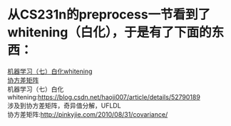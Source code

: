# 从CS231n的preprocess一节看到了whitening（白化），于是有了下面的东西：
[机器学习（七）白化whitening](https://blog.csdn.net/haoji007/article/details/52790189 "源码实现涉及到协方差矩阵，奇异值分解，UFLDL")<br>
[协方差矩阵](http://pinkyjie.com/2010/08/31/covariance/ "另：这个网站平台也挺好的")<br>
机器学习（七）白化whitening:https://blog.csdn.net/haoji007/article/details/52790189<br>
涉及到协方差矩阵，奇异值分解，UFLDL<br>
协方差矩阵:http://pinkyjie.com/2010/08/31/covariance/<br>
